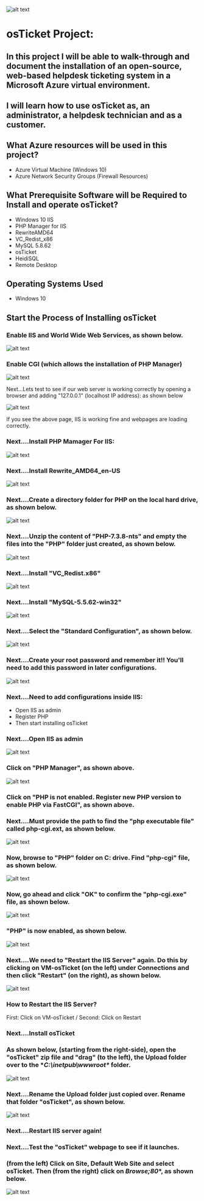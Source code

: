 
![alt text](https://i.imgur.com/peligtC.png)

# **osTicket Project**:
## In this project I will be able to walk-through and document the installation of an open-source, web-based helpdesk ticketing system in a Microsoft Azure virtual environment.
## I will learn how to use osTicket as, an administrator, a helpdesk technician and as a customer.

## What Azure resources will be used in this project?
* Azure Virtual Machine (Windows 10)
* Azure Network Security Groups (Firewall Resources)

## What Prerequisite Software will be Required to Install and operate osTicket?

*  Windows 10 IIS
*  PHP Manager for IIS
*  RewriteAMD64
*  VC_Redist_x86
*  MySQL 5.8.62
*  osTicket
*  HeidiSQL
*  Remote Desktop

## Operating Systems Used
* Windows 10
## **Start the Process of Installing osTicket**

### Enable IIS and World Wide Web Services, as shown below.

![alt text](https://i.imgur.com/WrSuqfS.png)

### Enable CGI (which allows the installation of PHP Manager)

![alt text](https://i.imgur.com/pJPlSlB.png)

Next...Lets test to see if our web server is working correctly by opening a browser and adding "127.0.0.1" (localhost IP address): as shown below

![alt text](https://i.imgur.com/dFH4dW3.png)

If you see the above page, IIS is working fine and webpages are loading correctly.

### Next....Install PHP Mamager For IIS: 

![alt text](https://i.imgur.com/Xbc9BYa.png)

### Next....Install Rewrite_AMD64_en-US

![alt text](https://i.imgur.com/PNdROpR.png)

### Next....Create a directory folder for PHP on the local hard drive, as shown below.

![alt text](https://i.imgur.com/WK08ZCd.png)

### Next....Unzip the content of "PHP-7.3.8-nts" and empty the files into the "PHP" folder just created, as shown below.


![alt text](https://i.imgur.com/JRAg9IY.png)

### Next....Install "VC_Redist.x86"


![alt text](https://i.imgur.com/p4KBgr5.png)

### Next....Install "MySQL-5.5.62-win32"


![alt text](https://i.imgur.com/d9pJ6kn.png)

### Next....Select the "Standard Configuration", as shown below.

![alt text](https://i.imgur.com/pablUaE.png)

### Next....Create your **root password** and remember it!! You'll need to add this password in later configurations.

![alt text](https://i.imgur.com/DHUi9QD.png)

### Next....Need to add configurations inside IIS:
* Open IIS as admin
* Register PHP
* Then start installing osTicket
### Next....Open IIS as admin

![alt text](https://i.imgur.com/6lEth9p.png)

### Click on "PHP Manager", as shown above.

![alt text](https://i.imgur.com/3HndNaC.png)

### Click on "PHP is not enabled. Register new PHP version to enable PHP via FastCGI", as shown above.

### Next....Must provide the path to find the "php executable file" called **php-cgi.ext**, as shown below.

![alt text](https://i.imgur.com/8ZkLFFB.png)

### Now, browse to "PHP" folder on C: drive.  Find "php-cgi" file, as shown below.

![alt text](https://i.imgur.com/lEJqTYL.png)

### Now, go ahead and click "OK" to confirm the "php-cgi.exe" file, as shown below.

![alt text](https://i.imgur.com/jGKSOWI.png)

### "PHP" is now enabled, as shown below.


![alt text](https://i.imgur.com/BlSR7zj.png)
### Next....We need to "Restart the IIS Server" again. Do this by clicking on **VM-osTicket** (on the left) under **Connections** and then click "Restart" (on the right), as shown below.

![alt text](https://i.imgur.com/AuXJq7B.png)

### How to Restart the IIS Server?
First: Click on VM-osTicket / Second: Click on Restart 

### Next....Install osTicket

### As shown below, (starting from the right-side), open the "osTicket" zip file and "drag" (to the left), the **Upload** folder over to the **C:\inetpub\wwwroot\** folder.

![alt text](https://i.imgur.com/KpFq5Q5.png)

### Next....Rename the **Upload** folder just copied over. Rename that folder "osTicket", as shown below.

![alt text](https://i.imgur.com/IIInYXJ.png)

### Next....Restart IIS server again!

### Next....Test the "osTicket" webpage to see if it launches.
### (from the left) Click on **Site**, **Default Web Site** and select **osTicket**. Then (from the right) click on **Browse*;80**, as shown below.

![alt text](https://i.imgur.com/QNlnG9V.png)
